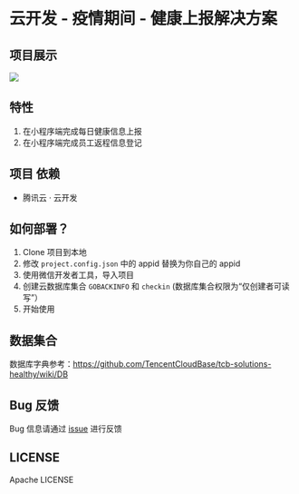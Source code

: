 # 云开发 - 疫情期间 - 健康上报解决方案

## 项目展示

![](https://postimg.aliavv.com/mbp/22gqk.png)

## 特性

1. 在小程序端完成每日健康信息上报
2. 在小程序端完成员工返程信息登记

## 项目 依赖

- 腾讯云 · 云开发

## 如何部署？

1. Clone 项目到本地
2. 修改 `project.config.json` 中的 appid 替换为你自己的 appid
3. 使用微信开发者工具，导入项目
4. 创建云数据库集合 `GOBACKINFO` 和 `checkin` (数据库集合权限为“仅创建者可读写”）
5. 开始使用

## 数据集合
数据库字典参考：https://github.com/TencentCloudBase/tcb-solutions-healthy/wiki/DB

## Bug 反馈

Bug 信息请通过 [issue](https://github.com/TencentCloudBase/tcb-solutions-healthy/issues/new) 进行反馈

## LICENSE

Apache LICENSE
